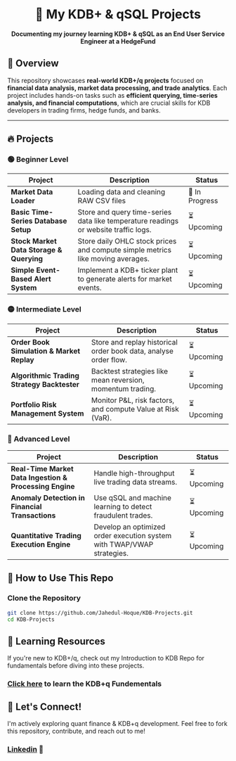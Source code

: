   
<h1 align="center">🚀 My KDB+ & qSQL Projects</h1>
<p align="center">
  <b>Documenting my journey learning KDB+ & qSQL as an End User Service Engineer at a HedgeFund</b>
</p>

## **📌 Overview**
This repository showcases **real-world KDB+/q projects** focused on **financial data analysis, market data processing, and trade analytics**.  Each project includes hands-on tasks such as **efficient querying, time-series analysis, and financial computations**, which are crucial skills for KDB developers in trading firms, hedge funds, and banks.

---

## 🔥 Projects
### 🟢 Beginner Level 
| Project | Description | Status |
|---------|------------|--------|
| **Market Data Loader** | Loading data and cleaning RAW CSV files | 🔄 In Progress |
| **Basic Time-Series Database Setup** | Store and query time-series data like temperature readings or website traffic logs. | ⏳ Upcoming |
| **Stock Market Data Storage & Querying** | Store daily OHLC stock prices and compute simple metrics like moving averages. | ⏳ Upcoming |
| **Simple Event-Based Alert System** | Implement a KDB+ ticker plant to generate alerts for market events. | ⏳ Upcoming |

### 🟡 Intermediate Level 
| Project | Description | Status |
|---------|------------|--------|
| **Order Book Simulation & Market Replay** | Store and replay historical order book data, analyse order flow. | ⏳ Upcoming |
| **Algorithmic Trading Strategy Backtester** | Backtest strategies like mean reversion, momentum trading. | ⏳ Upcoming |
| **Portfolio Risk Management System** | Monitor P&L, risk factors, and compute Value at Risk (VaR). | ⏳ Upcoming |

### 🔴 Advanced Level 
| Project | Description | Status |
|---------|------------|--------|
| **Real-Time Market Data Ingestion & Processing Engine** | Handle high-throughput live trading data streams. | ⏳ Upcoming |
| **Anomaly Detection in Financial Transactions** | Use qSQL and machine learning to detect fraudulent trades. | ⏳ Upcoming |
| **Quantitative Trading Execution Engine** | Develop an optimized order execution system with TWAP/VWAP strategies. | ⏳ Upcoming |


## **🚀 How to Use This Repo**
###  Clone the Repository
```sh
git clone https://github.com/Jahedul-Hoque/KDB-Projects.git
cd KDB-Projects
```

## 📖 Learning Resources
If you're new to KDB+/q, check out my Introduction to KDB Repo for fundamentals before diving into these projects.

### [Click here](https://github.com/Jahedul-Hoque/Intro-to-KDB-q.git) to learn the KDB+q Fundementals

## 🤝 Let's Connect!
I'm actively exploring quant finance & KDB+q development. Feel free to fork this repository, contribute, and reach out to me!

### [Linkedin](https://www.linkedin.com/in/jahedul-hoque) 💌
